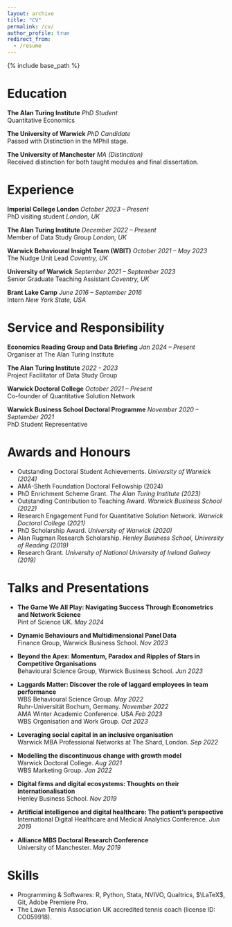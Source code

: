 ```yaml
---
layout: archive
title: "CV"
permalink: /cv/
author_profile: true
redirect_from:
  - /resume
---
```


{% include base_path %}

# Education

**The Alan Turing Institute** *PhD Student*  
Quantitative Economics

**The University of Warwick** *PhD Candidate*  
Passed with Distinction in the MPhil stage.

**The University of Manchester** *MA (Distinction)*  
Received distinction for both taught modules and final dissertation.

# Experience

**Imperial College London** *October 2023 – Present*  
PhD visiting student *London, UK*

**The Alan Turing Institute** *December 2022 – Present*  
Member of Data Study Group *London, UK*

**Warwick Behavioural Insight Team (WBIT)** *October 2021 – May 2023*  
The Nudge Unit Lead *Coventry, UK*

**University of Warwick** *September 2021 – September 2023*  
Senior Graduate Teaching Assistant *Coventry, UK*

**Brant Lake Camp** *June 2016 – September 2016*  
Intern *New York State, USA*

# Service and Responsibility

**Economics Reading Group and Data Briefing** *Jan 2024 – Present*  
Organiser at The Alan Turing Institute

**The Alan Turing Institute** *2022 - 2023*  
Project Facilitator of Data Study Group

**Warwick Doctoral College** *October 2021 – Present*  
Co-founder of Quantitative Solution Network 

**Warwick Business School Doctoral Programme** *November 2020 – September 2021*  
PhD Student Representative


# Awards and Honours 

* Outstanding Doctoral Student Achievements. *University of Warwick (2024)*
* AMA-Sheth Foundation Doctoral Fellowship (2024)
* PhD Enrichment Scheme Grant. *The Alan Turing Institute (2023)*
* Outstanding Contribution to Teaching Award. *Warwick Business School (2022)*
* Research Engagement Fund for Quantitative Solution Network. *Warwick Doctoral College (2021)*
* PhD Scholarship Award. *University of Warwick (2020)*
* Alan Rugman Research Scholarship. *Henley Business School, University of Reading (2019)*
* Research Grant. *University of National University of Ireland Galway (2019)*

# Talks and Presentations

* **The Game We All Play: Navigating Success Through Econometrics and Network Science**  
Pint of Science UK.  *May 2024*

* **Dynamic Behaviours and Multidimensional Panel Data**  
Finance Group, Warwick Business School.  *Nov 2023*

* **Beyond the Apex: Momentum, Paradox and Ripples of Stars in Competitive Organisations**  
Behavioural Science Group, Warwick Business School.  *Jun 2023*

* **Laggards Matter: Discover the role of laggard employees in team performance**  
  WBS Behavioural Science Group. *May 2022*  
  Ruhr-Universität Bochum, Germany. *November 2022*  
  AMA Winter Academic Conference. USA *Feb 2023*  
  WBS Organisation and Work Group. *Oct 2023*

* **Leveraging social capital in an inclusive organisation**  
Warwick MBA Professional Networks at The Shard, London. *Sep 2022*

* **Modelling the discontinuous change with growth model**  
  Warwick Doctoral College. *Aug 2021*  
  WBS Marketing Group. *Jan 2022*

* **Digital firms and digital ecosystems: Thoughts on their internationalisation**  
Henley Business School. *Nov 2019*

* **Artificial intelligence and digital healthcare: The patient’s perspective**  
International Digital Healthcare and Medical Analytics Conference. *Jun 2019*

* **Alliance MBS Doctoral Research Conference**  
University of Manchester. *May 2019*

# Skills
* Programming & Softwares: R, Python, Stata, NVIVO, Qualtrics, $\LaTeX$, Git, Adobe Premiere Pro.
* The Lawn Tennis Association UK accredited tennis coach (license ID: CO059918).

